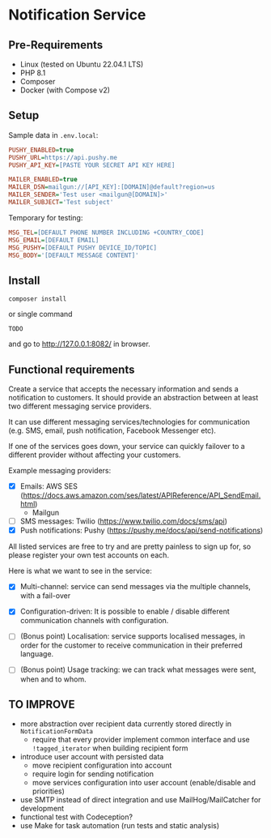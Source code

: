 # Notification Service

## Pre-Requirements
* Linux (tested on Ubuntu 22.04.1 LTS)
* PHP 8.1
* Composer
* Docker (with Compose v2)


## Setup
Sample data in `.env.local`:
```ini
PUSHY_ENABLED=true
PUSHY_URL=https://api.pushy.me
PUSHY_API_KEY=[PASTE YOUR SECRET API KEY HERE]

MAILER_ENABLED=true
MAILER_DSN=mailgun://[API_KEY]:[DOMAIN]@default?region=us
MAILER_SENDER='Test user <mailgun@[DOMAIN]>'
MAILER_SUBJECT='Test subject'
```
Temporary for testing:
```ini
MSG_TEL=[DEFAULT PHONE NUMBER INCLUDING +COUNTRY_CODE]
MSG_EMAIL=[DEFAULT EMAIL]
MSG_PUSHY=[DEFAULT PUSHY DEVICE_ID/TOPIC]
MSG_BODY='[DEFAULT MESSAGE CONTENT]'
```


## Install
```shell
composer install
```
or single command
```shell
TODO
```
and go to http://127.0.0.1:8082/ in browser.


## Functional requirements
Create a service that accepts the necessary information and sends a notification to customers.
It should provide an abstraction between at least two different messaging service providers.

It can use different messaging services/technologies for communication (e.g. SMS, email,
push notification, Facebook Messenger etc).

If one of the services goes down, your service can quickly failover to a different provider
without affecting your customers.

Example messaging providers:
* [x] Emails: AWS SES (https://docs.aws.amazon.com/ses/latest/APIReference/API_SendEmail.html)
  * Mailgun
* [ ] SMS messages: Twilio (https://www.twilio.com/docs/sms/api)
* [x] Push notifications: Pushy (https://pushy.me/docs/api/send-notifications)

All listed services are free to try and are pretty painless to sign up for, so please register
your own test accounts on each.

Here is what we want to see in the service:
* [x] Multi-channel: service can send messages via the multiple channels, with a fail-over
* [x] Configuration-driven: It is possible to enable / disable different communication channels with configuration.
* [ ] (Bonus point) Localisation: service supports localised messages, in order for the customer
to receive communication in their preferred language.
* [ ] (Bonus point) Usage tracking: we can track what messages were sent, when and to whom.


## TO IMPROVE
* more abstraction over recipient data currently stored directly in `NotificationFormData`
  * require that every provider implement common interface and use `!tagged_iterator` when building recipient form
* introduce user account with persisted data
  * move recipient configuration into account
  * require login for sending notification
  * move services configuration into user account (enable/disable and priorities)
* use SMTP instead of direct integration and use MailHog/MailCatcher for development
* functional test with Codeception?
* use Make for task automation (run tests and static analysis)
